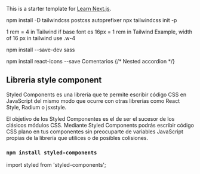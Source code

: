 This is a starter template for [Learn Next.js](https://nextjs.org/learn).


npm install -D tailwindcss postcss autoprefixer
npx tailwindcss init -p

1 rem = 4 in Tailwind
if base font es 16px = 1 rem in Tailwind
Example, width of 16 px in tailwind
use .w-4

npm install --save-dev sass

npm install react-icons --save
Comentarios
{/* Nested accordion */}

## Libreria style component

Styled Components es una librería que te permite escribir código CSS en JavaScript del mismo modo que ocurre con otras librerías como React Style, Radium o jsxstyle.

El objetivo de los Styled Componentes es el de ser el sucesor de los clásicos módulos CSS. Mediante Styled Components podrás escribir código CSS plano en tus componentes sin preocuparte de variables JavaScript propias de la librería que utilices o de posibles colisiones.

### `npm install styled-components`

import styled from 'styled-components';